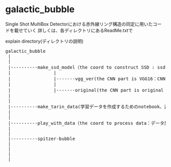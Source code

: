 # galactic_bubble

Single Shot MultiBox Detectorにおける赤外線リング構造の同定に用いたコードを載せていく
詳しくは、各ディレクトリにあるReadMe.txtで


explain directory(ディレクトリの説明)
<pre>
galactic_bubble
 |
 |
 |----------make_ssd_model（the coord to construct SSD : ssdを構築するためのコード）
 |                |
 |                |-------vgg_ver(the CNN part is VGG16：CNN部分がVGG16にしたSSDのコード)
 |                |
 |                |-------original(the CNN part is original : CNN部分がオリジナル)
 |
 |
 |----------make_tarin_data(学習データを作成するためのnotebook、選定をした時のbubbleのカタログ、選定した結果のcsv、)
 |
 |
 |----------play_with_data（the coord to process data：データ加工のためのコード）
 |
 |
 |----------spitzer-bubble
 |
 |
 |
 |

</pre>
